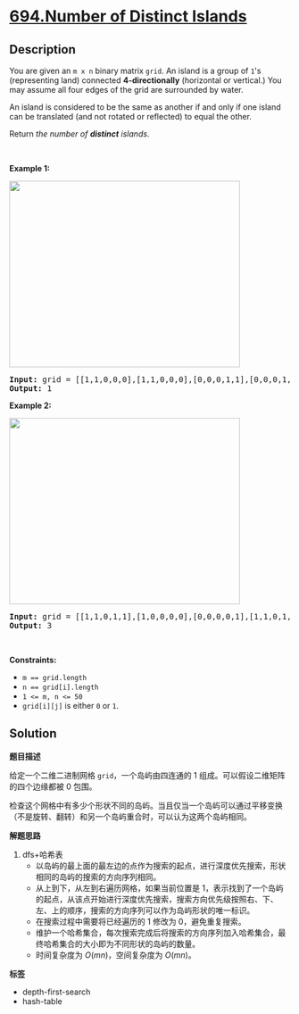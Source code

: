 # [694.Number of Distinct Islands](https://leetcode.com/problems/number-of-distinct-islands/description/)

## Description

<p>You are given an <code>m x n</code> binary matrix <code>grid</code>. An island is a group of <code>1</code>&#39;s (representing land) connected <strong>4-directionally</strong> (horizontal or vertical.) You may assume all four edges of the grid are surrounded by water.</p>

<p>An island is considered to be the same as another if and only if one island can be translated (and not rotated or reflected) to equal the other.</p>

<p>Return <em>the number of <b>distinct</b> islands</em>.</p>

<p>&nbsp;</p>
<p><strong class="example">Example 1:</strong></p>
<img alt="" src="https://fastly.jsdelivr.net/gh/doocs/leetcode@main/solution/0600-0699/0694.Number%20of%20Distinct%20Islands/images/distinctisland1-1-grid.jpg" style="width: 413px; height: 334px;" />
<pre>
<strong>Input:</strong> grid = [[1,1,0,0,0],[1,1,0,0,0],[0,0,0,1,1],[0,0,0,1,1]]
<strong>Output:</strong> 1
</pre>

<p><strong class="example">Example 2:</strong></p>
<img alt="" src="https://fastly.jsdelivr.net/gh/doocs/leetcode@main/solution/0600-0699/0694.Number%20of%20Distinct%20Islands/images/distinctisland1-2-grid.jpg" style="width: 413px; height: 334px;" />
<pre>
<strong>Input:</strong> grid = [[1,1,0,1,1],[1,0,0,0,0],[0,0,0,0,1],[1,1,0,1,1]]
<strong>Output:</strong> 3
</pre>

<p>&nbsp;</p>
<p><strong>Constraints:</strong></p>

<ul>
  <li><code>m == grid.length</code></li>
  <li><code>n == grid[i].length</code></li>
  <li><code>1 &lt;= m, n &lt;= 50</code></li>
  <li><code>grid[i][j]</code> is either <code>0</code> or <code>1</code>.</li>
</ul>

## Solution

**题目描述**

给定一个二维二进制网格 `grid`，一个岛屿由四连通的 1 组成。可以假设二维矩阵的四个边缘都被 0 包围。

检查这个网格中有多少个形状不同的岛屿。当且仅当一个岛屿可以通过平移变换（不是旋转、翻转）和另一个岛屿重合时，可以认为这两个岛屿相同。

**解题思路**

1. dfs+哈希表
   - 以岛屿的最上面的最左边的点作为搜索的起点，进行深度优先搜索，形状相同的岛屿的搜索的方向序列相同。
   - 从上到下，从左到右遍历网格，如果当前位置是 1，表示找到了一个岛屿的起点，从该点开始进行深度优先搜索，搜索方向优先级按照右、下、左、上的顺序，搜索的方向序列可以作为岛屿形状的唯一标识。
   - 在搜索过程中需要将已经遍历的 1 修改为 0，避免重复搜索。
   - 维护一个哈希集合，每次搜索完成后将搜索的方向序列加入哈希集合，最终哈希集合的大小即为不同形状的岛屿的数量。
   - 时间复杂度为 $O(mn)$，空间复杂度为 $O(mn)$。

**标签**

- depth-first-search
- hash-table
